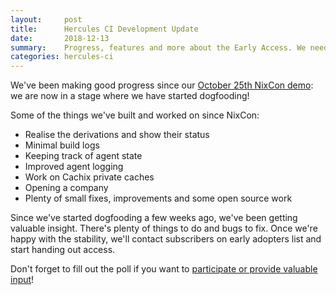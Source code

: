 ```yaml
---
layout:     post
title:      Hercules CI Development Update
date:       2018-12-13
summary:    Progress, features and more about the Early Access. We need your input!
categories: hercules-ci
---
```


We've been making good progress since our [October 25th NixCon demo](https://www.youtube.com/watch?v=py26iM26Qg4): we are now in a stage where we have started dogfooding!

Some of the things we've built and worked on since NixCon:

 - Realise the derivations and show their status
 - Minimal build logs
 - Keeping track of agent state
 - Improved agent logging
 - Work on Cachix private caches
 - Opening a company
 - Plenty of small fixes, improvements and some open source work

Since we've started dogfooding a few weeks ago, we've been getting valuable insight. There's plenty of things to do and bugs to fix. Once we're happy with the stability, we'll contact subscribers on early adopters list and start handing out access.

Don't forget to fill out the poll if you want to [participate or provide valuable input](https://docs.google.com/forms/d/e/1FAIpQLSdPHH7Y-Kj8YlZHfMVKoNqY1BeoEh2llToN58XsLibVrQwJmQ/viewform)!
